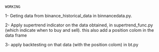                                                                     WORKING

1-      Geting data from binance_historical_data in binnancedata.py.

2-      Apply supertrend indicator on the data obtained, in supertrend_func.py (which indicate when to buy and sell). this also add a position colom in the data frame

3-      apply backtesting on that data (with the position colom) in bt.py 